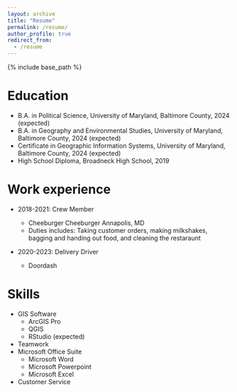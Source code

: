 ```yaml
---
layout: archive
title: "Resume"
permalink: /resume/
author_profile: true
redirect_from:
  - /resume
---
```


{% include base_path %}

Education
======
* B.A. in Political Science, University of Maryland, Baltimore County, 2024 (expected)
* B.A. in Geography and Environmental Studies, University of Maryland, Baltimore County, 2024 (expected)
* Certificate in Geographic Information Systems, University of Maryland, Baltimore County, 2024 (expected)
* High School Diploma, Broadneck High School, 2019

Work experience
======
* 2018-2021: Crew Member
  * Cheeburger Cheeburger Annapolis, MD
  * Duties includes: Taking customer orders, making milkshakes, bagging and handing out food, and cleaning the restaraunt

* 2020-2023: Delivery Driver
  * Doordash
  
Skills
======
* GIS Software
  * ArcGIS Pro
  * QGIS
  * RStudio (expected)
* Teamwork
* Microsoft Office Suite
  * Microsoft Word
  * Microsoft Powerpoint
  * Microsoft Excel
* Customer Service
